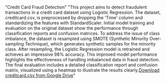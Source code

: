 "Credit Card Fraud Detection" 
"This project aims to detect fraudulent transactions in a credit card dataset using Logistic Regression. The dataset, creditcard.csv, is preprocessed by dropping the 'Time' column and standardizing the features with StandardScaler. Initial model training and evaluation on the original dataset show the performance through classification reports and confusion matrices. To address the issue of class imbalance, the dataset is resampled using SMOTE (Synthetic Minority Over-sampling Technique), which generates synthetic samples for the minority class. After resampling, the Logistic Regression model is retrained and achieves an impressive 98% accuracy. This improved model performance highlights the effectiveness of handling imbalanced data in fraud detection. The final evaluation includes a detailed classification report and confusion matrix, visualized using a heatmap to illustrate the results clearly.[Download creditcard.csv from Google Drive](https://drive.google.com/file/d/1EnmeVD0TRkjEJSailXc_2TkAT7srWg89/view?usp=sharing)" 
